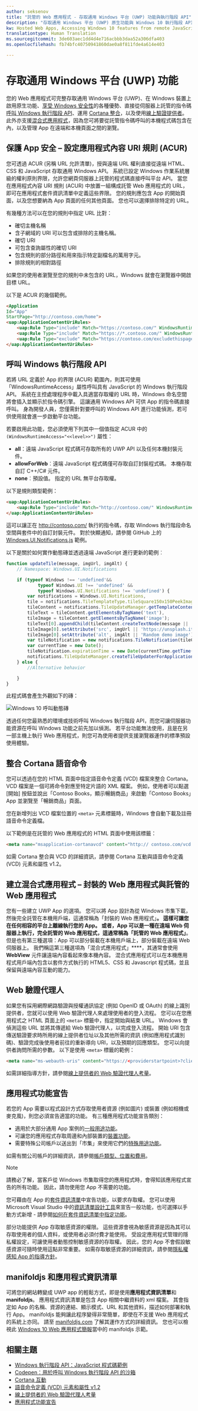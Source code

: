 ```yaml
---
author: seksenov
title: "託管的 Web 應用程式 - 存取通用 Windows 平台 (UWP) 功能與執行階段 API"
description: "存取通用 Windows 平台 (UWP) 原生功能與 Windows 10 執行階段 API，包括 Cortona 語音命令、動態磚、安全性專屬 ACUR、OpenID 和 OAuth，皆是來自遠端 JavaScript。"
kw: Hosted Web Apps, Accessing Windows 10 features from remote JavaScript, Building a Win10 Web Application, Windows JavaScript Apps, Microsoft Web Apps, HTML5 app for PC, ACUR URI Rules for Windows App, Call Live Tiles with web app, Use Cortana with web app, Access Cortana from website, msapplication-cortanavcd
translationtype: Human Translation
ms.sourcegitcommit: 3de603aec1dd4d4e716acbbb3daa52a306dfa403
ms.openlocfilehash: fb74bfc40750941860dae0a8f811fde4a614e403

---
```


# 存取通用 Windows 平台 (UWP) 功能

您的 Web 應用程式可完整存取通用 Windows 平台 (UWP)、在 Windows 裝置上啟用原生功能、[享受 Windows 安全性](#keep-your-app-secure-setting-application-content-uri-rules-acurs)的各種優勢、直接從伺服器上託管的指令碼[呼叫 Windows 執行階段 API](#call-windows-runtime-apis)、運用 [Cortana 整合](#integrate-cortana-voice-commands)，以及使用[線上驗證提供者](#web-authentication-broker)。 此外亦支援[混合式應用程式](#create-hybrid-apps-packaged-web-apps-vs-hosted-web-apps)，因為您可將要從託管指令碼呼叫的本機程式碼包含在內，以及管理 App 在遠端和本機頁面之間的瀏覽。

## 保護 App 安全 – 設定應用程式內容 URI 規則 (ACUR)

您可透過 ACUR (另稱 URL 允許清單)，授與遠端 URL 權利直接從遠端 HTML、CSS 和 JavaScript 存取通用 Windows API。 系統已設定 Windows 作業系統層級的權利原則界限，允許您網頁伺服器上託管的程式碼直接呼叫平台 API。 當您在應用程式內容 URI 規則 (ACUR) 中放置一組構成託管 Web 應用程式的 URL，即可在應用程式套件資訊清單中定義這些界限。 您的規則應包含 App 的開始頁面，以及您想要納為 App 頁面的任何其他頁面。 您也可以選擇排除特定的 URL。

有幾種方法可以在您的規則中指定 URL 比對：

- 確切主機名稱
- 含子網域的 URI 可以包含或排除的主機名稱。
- 確切 URI
- 可包含查詢屬性的確切 URI
- 包含規則的部分路徑和用來指示特定副檔名的萬用字元。
- 排除規則的相對路徑

如果您的使用者瀏覽至您的規則中未包含的 URL，Windows 就會在瀏覽器中開啟目標 URL。

以下是 ACUR 的幾個範例。

```HTML
<Application
Id="App"
StartPage="http://contoso.com/home">
<uap:ApplicationContentUriRules>
    <uap:Rule Type="include" Match="https://contoso.com/" WindowsRuntimeAccess="all" />
    <uap:Rule Type="include" Match="https://*.contoso.com/" WindowsRuntimeAccess="all" />
    <uap:Rule Type="exclude" Match="https://contoso.com/excludethispage.aspx" />
</uap:ApplicationContentUriRules>
```

## 呼叫 Windows 執行階段 API

若將 URL 定義於 App 的界限 (ACUR) 範圍內，則其可使用「WindowsRuntimeAccess」屬性呼叫具有 JavaScript 的 Windows 執行階段 API。 系統在主控處理程序中載入具適當存取權的 URL 時，Windows 命名空間將會插入並顯示於指令碼引擎。 這讓通用 Windows API 可供 App 的指令碼直接呼叫。 身為開發人員，您僅需針對要呼叫的 Windows API 進行功能偵測，若可供使用就會進一步啟動平台功能。

若要啟用此功能，您必須使用下列其中一個值指定 ACUR 中的 `(WindowsRuntimeAccess="<<level>>")` 屬性：

- **all**：遠端 JavaScript 程式碼可存取所有的 UWP API 以及任何本機封裝元件。
- **allowForWeb**︰遠端 JavaScript 程式碼僅可存取自訂封裝程式碼。 本機存取自訂 C++/C# 元件。
- **none**︰預設值。 指定的 URL 無平台存取權。

以下是規則類型範例：

```HTML
<uap:ApplicationContentUriRules>
    <uap:Rule Type="include" Match="http://contoso.com/" WindowsRuntimeAccess="all"  />
</uap:ApplicationContentUriRules>
```

這可以讓正在 http://contoso.com/ 執行的指令碼，存取 Windows 執行階段命名空間與套件中的自訂封裝元件。 對於快顯通知，請參閱 GitHub 上的 [Windows.UI.Notifications.js](https://gist.github.com/Gr8Gatsby/3d471150e5b317eb1813#file-windows-ui-notifications-js) 範例。

以下是關於如何實作動態磚並透過遠端 JavaScript 進行更新的範例︰

```Javascript
function updateTile(message, imgUrl, imgAlt) {
    // Namespace: Windows.UI.Notifications

    if (typeof Windows !== 'undefined'&&
            typeof Windows.UI !== 'undefined' &&
            typeof Windows.UI.Notifications !== 'undefined') {  
        var notifications = Windows.UI.Notifications,
        tile = notifications.TileTemplateType.tileSquare150x150PeekImageAndText01,
        tileContent = notifications.TileUpdateManager.getTemplateContent(tile),
        tileText = tileContent.getElementsByTagName('text'),
        tileImage = tileContent.getElementsByTagName('image');  
        tileText[0].appendChild(tileContent.createTextNode(message || 'Demo Message'));
        tileImage[0].setAttribute('src', imgUrl || 'https://unsplash.it/150/150/?random');
        tileImage[0].setAttribute('alt', imgAlt || 'Random demo image');    
        var tileNotification = new notifications.TileNotification(tileContent);
        var currentTime = new Date();
        tileNotification.expirationTime = new Date(currentTime.getTime() + 600 * 1000);
        notifications.TileUpdateManager.createTileUpdaterForApplication().update(tileNotification);
    } else {
        //Alternative behavior

    }
}
```

此程式碼會產生外觀如下的磚：

![Windows 10 呼叫動態磚](images/hwa-to-uwp/hwa_livetile.png)

透過任何您最熟悉的環境或技術呼叫 Windows 執行階段 API，而您可讓伺服器功能資源在呼叫 Windows 功能之前先加以偵測。 若平台功能無法使用，且是在另一部主機上執行 Web 應用程式，則您可為使用者提供支援瀏覽器運作的標準預設使用體驗。

## 整合 Cortana 語音命令

您可以透過在您的 HTML 頁面中指定語音命令定義 (VCD) 檔案來整合 Cortana。 VCD 檔案是一個可將命令對應至特定片語的 XML 檔案。 例如，使用者可以點選 [開始] 按鈕並說出「Contoso Books，顯示暢銷商品」來啟動「Contoso Books」App 並瀏覽至「暢銷商品」頁面。

您在新增列出 VCD 檔案位置的 `<meta>` 元素標籤時，Windows 會自動下載及註冊語音命令定義檔。

以下範例是在託管的 Web 應用程式的 HTML 頁面中使用該標籤：

```HTML
<meta name="msapplication-cortanavcd" content="http:// contoso.com/vcd.xml"/>
```

如需 Cortana 整合與 VCD 的詳細資訊，請參閱 Cortana 互動與語音命令定義 (VCD) 元素和屬性 v1.2。

## 建立混合式應用程式 – 封裝的 Web 應用程式與託管的 Web 應用程式

您有一些建立 UWP App 的選項。 您可以將 App 設計為從 Windows 市集下載，然後完全託管在本機用戶端，這通常稱為「封裝的 Web 應用程式」****。 這樣可讓您在任何相容的平台上離線執行您的 App。 或者，App 可以是一種在遠端 Web 伺服器上執行，完全託管的 Web 應用程式，這通常稱為「託管的 Web 應用程式」****。 但是也有第三種選項：App 可以部分裝載在本機用戶端上，部分裝載在遠端 Web 伺服器上。 我們稱這第三種選項為「混合式應用程式」****，其通常會使用 **WebView** 元件讓遠端內容看起來像本機內容。 混合式應用程式可以在本機應用程式用戶端內包含以套件方式執行的 HTML5、CSS 和 Javascript 程式碼，並且保留與遠端內容互動的能力。

## Web 驗證代理人

如果您有採用網際網路驗證與授權通訊協定 (例如 OpenID 或 OAuth) 的線上識別提供者，您就可以使用 Web 驗證代理人來處理使用者的登入流程。 您可以在您應用程式之 HTML 頁面上的 `<meta>` 標籤中，指定開始與結束 URL。 Windows 會偵測這些 URL 並將其傳遞給 Web 驗證代理人，以完成登入流程。 開始 URI 包含傳送驗證要求時所用的線上提供者位址以及其他所需的資訊 (例如應用程式識別碼)、驗證完成後使用者前往的重新導向 URI，以及預期的回應類型。 您可以向提供者詢問所需的參數。 以下是使用 `<meta>` 標籤的範例：

```HTML
<meta name="ms-webauth-uris" content="https://<providerstartpoint>?client_id=<clientid>&response_type=token, https://<appendpoint>"/>
```

如需詳細指導方針，請參閱[線上提供者的 Web 驗證代理人考量](https://msdn.microsoft.com/library/windows/apps/dn448956.aspx)。

## 應用程式功能宣告

若您的 App 需要以程式設計方式存取使用者資源 (例如圖片) 或裝置 (例如相機或麥克風)，則您必須宣告適當的功能。 有三種應用程式功能宣告類別： 

- 適用於大部分通用 App 案例的[一般用途功能](https://msdn.microsoft.com/library/windows/apps/Mt270968.aspx#General-use_capabilities)。 
- 可讓您的應用程式存取周邊和內部裝置的[裝置功能](https://msdn.microsoft.com/library/windows/apps/Mt270968.aspx#Device_capabilities)。 
- 需要特殊公司帳戶以送出到「市集」來使用它們的[特殊用途功能](https://msdn.microsoft.com/library/windows/apps/Mt270968.aspx#Special_and_restricted_capabilities)。 

如需有關公司帳戶的詳細資訊，請參閱[帳戶類型、位置和費用](https://msdn.microsoft.com/library/windows/apps/jj863494.aspx)。

> [!NOTE]
> 請務必了解，當客戶從 Windows 市集取得您的應用程式時，會得知該應用程式宣告的所有功能。 因此，請勿使用您 App 不需要的功能。

您可藉由在 App 的[套件資訊清單](https://msdn.microsoft.com/library/windows/apps/br211474.aspx)中宣告功能，以要求存取權。 您可以使用 Microsoft Visual Studio 中的[資訊清單設計工具](https://msdn.microsoft.com/library/windows/apps/xaml/hh454036(v=vs.140).aspx#Configure)來宣告一般功能，也可選擇以手動方式新增 - 請參閱[如何在套件資訊清單中指定功能](https://msdn.microsoft.com/library/windows/apps/br211477.aspx)。

部分功能提供 App 存取敏感資源的權限。 這些資源會視為敏感資源是因為其可以存取使用者的個人資料，或使用者必須付費才能使用。 受設定應用程式管理的隱私權設定，可讓使用者動態控制敏感資源的存取權。 因此，您的 App 不會假設敏感資源可隨時使用這點非常重要。 如需存取敏感資源的詳細資訊，請參閱[隱私權感知 App 的指導方針](https://msdn.microsoft.com/library/windows/apps/hh768223.aspx)。

## manifoldjs 和應用程式資訊清單

可將您的網站轉變成 UWP app 的輕鬆方式，即是使用**應用程式資訊清單**和 **manifoldjs**。 應用程式資訊清單是包含 App 相關中繼資料的 xml 檔案。 其會指定如 App 的名稱、資源的連結、顯示模式、URL 和其他資料，描述如何部署和執行 App。 manifoldjs 能夠讓此程序變得非常簡單，即使在不支援 Web 應用程式的系統上亦同。 請至 [manifoldjs.com](http://www.manifoldjs.com/) 了解其運作方式的詳細資訊。 您也可以檢視此 [Windows 10 Web 應用程式簡報](http://channel9.msdn.com/Events/WebPlatformSummit/2015/Hosted-web-apps-and-web-platform-innovations?wt.mc_id=relatedsession)當中的 manifoldjs 示範。

## 相關主題
- [Windows 執行階段 API：JavaScript 程式碼範例](http://rjs.azurewebsites.net/)
- [Codepen：用於呼叫 Windows 執行階段 API 的沙箱](http://codepen.io/seksenov/pen/wBbVyb/)
- [Cortana 互動](https://msdn.microsoft.com/library/windows/apps/dn974231.aspx)
- [語音命令定義 (VCD) 元素和屬性 v1.2](https://msdn.microsoft.com/library/windows/apps/dn954977.aspx)
- [線上提供者的 Web 驗證代理人考量](https://msdn.microsoft.com/library/windows/apps/dn448956.aspx)
- [應用程式功能宣告](https://msdn.microsoft.com/ibrary/windows/apps/hh464936.aspx)


<!--HONumber=Aug16_HO3-->


